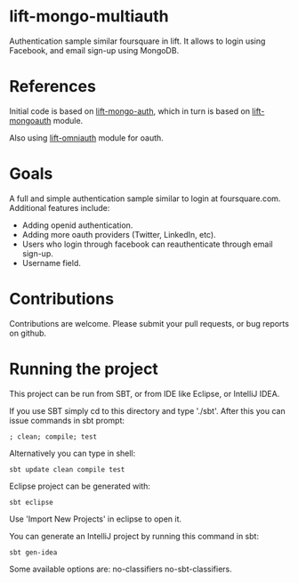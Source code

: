 lift-mongo-multiauth
====================

Authentication sample similar foursquare in lift. It allows to login using Facebook, and email sign-up using MongoDB.

References
====================
Initial code is based on [lift-mongo-auth](https://github.com/Otann/lift-mongo-auth),
which in turn is based on [lift-mongoauth](https://github.com/eltimn/lift-mongoauth) module.

Also using [lift-omniauth](https://github.com/ghostm/lift-omniauth) module for oauth.

Goals
====================
A full and simple authentication sample similar to login at foursquare.com.
Additional features include:

* Adding openid authentication.
* Adding more oauth providers (Twitter, LinkedIn, etc).
* Users who login through facebook can reauthenticate through email sign-up.
* Username field.

Contributions
====================
Contributions are welcome. Please submit your pull requests, or bug reports on github.

Running the project
====================
This project can be run from SBT, or from IDE like Eclipse, or IntelliJ IDEA.

If you use SBT simply cd to this directory and type './sbt'.
After this you can issue commands in sbt prompt:

    ; clean; compile; test

Alternatively you can type in shell: 

    sbt update clean compile test

Eclipse project can be generated with:

    sbt eclipse
    
Use 'Import New Projects' in eclipse to open it.

You can generate an IntelliJ project by running this command in sbt:

    sbt gen-idea
    
Some available options are: no-classifiers no-sbt-classifiers.
